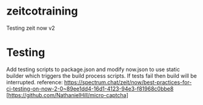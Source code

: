# zeitcotraining
Testing zeit now v2

# Testing

Add testing scripts to package.json and modify now.json to use static builder which triggers the build process scripts. If tests fail then build will be interrupted. reference: https://spectrum.chat/zeit/now/best-practices-for-ci-testing-on-now-2-0~89ee1dd4-16d1-4123-94e3-f81968c0bbe8 [https://github.com/NathanielHill/micro-captcha] 
